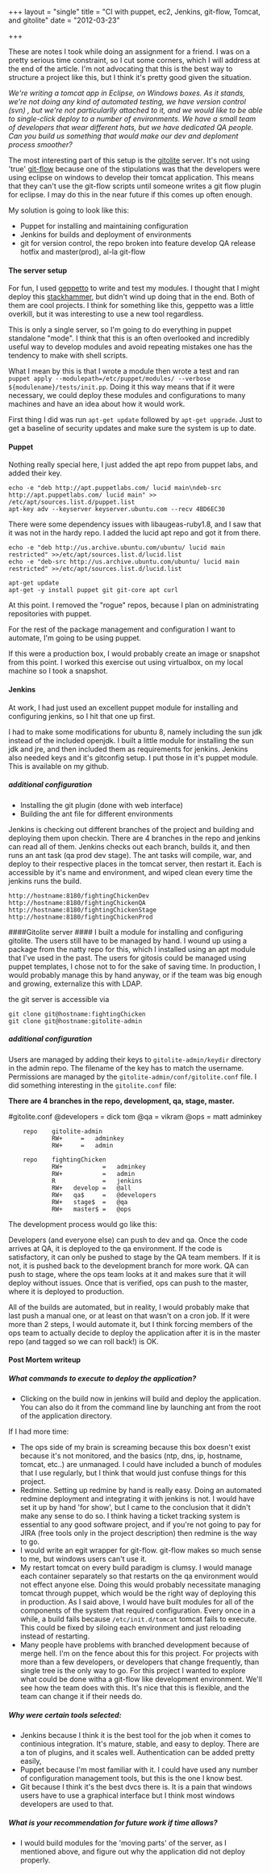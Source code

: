 +++
layout = "single"
title = "CI with puppet, ec2, Jenkins, git-flow, Tomcat, and gitolite"
date = "2012-03-23"

+++

These are notes I took while doing an assignment for a friend. I was on a pretty serious time constraint, so I cut some corners, which I will address at the end of the article. I'm not advocating that this is the best way to structure a project like this, but I think it's pretty good given the situation.

_We're writing a tomcat app in Eclipse, on Windows boxes. As it stands, we're not doing any kind of automated testing, we have version control (svn) , but we're not particularlly attached to it, and we would like to be able to single-click deploy to a number of environments. We have a small team of developers that wear different hats, but we have dedicated QA people. Can you build us something that would make our dev and deploment process smoother?_

The most interesting part of this setup is the [gitolite](https://github.com/sitaramc/gitolite) server. It's not using 'true' [git-flow](https://github.com/nvie/gitflow) because one of the stipulations was that the developers were using eclipse on windows to develop their tomcat application. This means that they can't use the git-flow scripts until someone writes a git flow plugin for eclipse. I may do this in the near future if this comes up often enough.

My solution is going to look like this:
- Puppet for installing and maintaining configuration
- Jenkins for builds and deployment of environments
- git for version control, the repo broken into feature develop QA release hotfix and master(prod), al-la git-flow
 
#### The server setup ####

For fun, I used [geppetto](https://github.com/cloudsmith/geppetto) to write and test my modules. I thought that I might deploy this [stackhammer](http://blog.cloudsmith.com/?tag=stack-hammer), but didn't wind up doing that in the end. Both of them are cool projects. I think for something like this, geppetto was a little overkill, but it was interesting to use a new tool regardless.

This is only a single server, so I'm going to do everything in puppet standalone "mode". I think that this is an often overlooked and incredibly useful way to develop modules and avoid repeating mistakes one has the tendency to make with shell scripts. 

What I mean by this is that I wrote a module then wrote a test and ran `puppet apply --modulepath=/etc/puppet/modules/ --verbose ${modulename}/tests/init.pp`. Doing it this way means that if it were necessary, we could deploy these modules and configurations to many machines and have an idea about how it would work.

First thing I did was run `apt-get update` followed by `apt-get upgrade`. Just to get a baseline of security updates and make sure the system is up to date. 

#### Puppet ####
Nothing really special here, I just added the apt repo from puppet labs, and added their key.

    echo -e "deb http://apt.puppetlabs.com/ lucid main\ndeb-src http://apt.puppetlabs.com/ lucid main" >> /etc/apt/sources.list.d/puppet.list
    apt-key adv --keyserver keyserver.ubuntu.com --recv 4BD6EC30

There were some dependency issues with libaugeas-ruby1.8, and I saw that it was not in the hardy repo. I added the lucid apt repo and got it from there. 
  
    echo -e "deb http://us.archive.ubuntu.com/ubuntu/ lucid main restricted" >>/etc/apt/sources.list.d/lucid.list
    echo -e "deb-src http://us.archive.ubuntu.com/ubuntu/ lucid main restricted" >>/etc/apt/sources.list.d/lucid.list

    apt-get update 
    apt-get -y install puppet git git-core apt curl

At this point. I removed the "rogue" repos, because I plan on administrating repositories with puppet.
  
For the rest of the package management and configuration I want to automate, I'm going to be using puppet. 

If this were a production box, I would probably create an image or snapshot from this point. I worked this exercise out using virtualbox, on my local machine so I took a snapshot.

#### Jenkins ####
At work, I had just used an excellent puppet module for installing and configuring jenkins, so I hit that one up first.

I had to make some modifications for ubuntu 8, namely including the sun jdk instead of the included openjdk. I built a little module for installing the sun jdk and jre, and then included them as requirements for jenkins.
Jenkins also needed keys and it's gitconfig setup. I put those in it's puppet module. This is available on my github.
        
##### additional configuration #####

* Installing the git plugin (done with web interface)
* Building the ant file for different environments 


Jenkins is checking out different branches of the project and building and deploying them upon checkin. There are 4 branches in the repo and jenkins can read all of them. Jenkins checks out each branch, builds it, and then runs an ant task (qa prod dev stage). The ant tasks will compile, war, and deploy to their respective places in the tomcat server, then restart it. Each is accessible by it's name and environment, and wiped clean every time the jenkins runs the build.

    http://hostname:8180/fightingChickenDev
    http://hostname:8180/fightingChickenQA
    http://hostname:8180/fightingChickenStage
    http://hostname:8180/fightingChickenProd
  
        
####Gitolite server ####
I built a module for installing and configuring gitolite. The users still have to be managed by hand. I wound up using a package from the natty repo for this, which I installed using an apt module that I've used in the past.
The users for gitosis could be managed using puppet templates, I chose not to for the sake of saving time. In production, I would probably manage this by hand anyway, or if the team was big enough and growing, externalize this with LDAP. 

the git server is accessible via 

    git clone git@hostname:fightingChicken
    git clone git@hostname:gitolite-admin
    
##### additional configuration #####
Users are managed by adding their keys to `gitolite-admin/keydir` directory in the admin repo. The filename of the key has to match the username.
Permissions are managed by the `gitolite-admin/conf/gitolite.conf` file. I did something interesting in the `gitolite.conf` file:

**There are 4 branches in the repo, development, qa, stage, master.**

#gitolite.conf
@developers = dick tom
@qa         = vikram
@ops        = matt adminkey

        repo    gitolite-admin
                RW+     =   adminkey
                RW+     =   admin

        repo    fightingChicken
                RW+           =   adminkey
                RW+           =   admin
                R             =   jenkins
                RW+   develop =   @all
                RW+   qa$     =   @developers
                RW+   stage$  =   @qa
                RW+   master$ =   @ops
       

The development process would go like this: 

Developers (and everyone else) can push to dev and qa. Once the code arrives at QA, it is deployed to the qa environment. If the code is satisfactory, it can only be pushed to stage by the QA team members. If it is not, it is pushed back to the development branch for more work. QA can push to stage, where the ops team looks at it and makes sure that it will deploy without issues. Once that is verified, ops can push to the master, where it is deployed to production. 
    
All of the builds are automated, but in reality, I would probably make that last push a manual one, or at least on that wasn't on a cron job. If it were more than 2 steps, I would automate it, but I think forcing members of the ops team to actually decide to deploy the application after it is in the master repo (and tagged so we can roll back!) is OK. 
        
#### Post Mortem writeup ####

##### What commands to execute to deploy the application? #####

* Clicking on the build now in jenkins will build and deploy the application. You can also do it from the command line by launching ant from the root of the application directory. 
  
If I had more time: 

* The ops side of my brain is screaming because this box doesn't exist because it's not monitored, and the basics (ntp, dns, ip, hostname, tomcat, etc..) are unmanaged. I could have included a bunch of modules that I use regularly, but I think that would just confuse things for this project. 
* Redmine. Setting up redmine by hand is really easy. Doing an automated redmine deployment and integrating it with jenkins is not. I would have set it up by hand 'for show', but I came to the conclusion that it didn't make any sense to do so. I think having a ticket tracking system is essential to any good software project, and if you're not going to pay for JIRA (free tools only in the project description) then redmine is the way to go.
* I would write an egit wrapper for git-flow. git-flow makes so much sense to me, but windows users can't use it.
* My restart tomcat on every build paradigm is clumsy. I would manage each container separately so that restarts on the qa environment would not effect anyone else. Doing this would probably necessitate managing tomcat through puppet, which would be the right way of deploying this in production. As I said above, I would have built modules for all of the components of the system that required configuration. Every once in a while, a build fails because `/etc/init.d/tomcat` tomcat fails to execute. This could be fixed by siloing each environment and just reloading instead of restarting. 
* Many people have problems with branched development because of merge hell. I'm on the fence about this for this project. For projects with more than a few developers, or developers that change frequently, than single tree is the only way to go. For this project I wanted to explore what could be done witha a git-flow like development environment. We'll see how the team does with this. It's nice that this is flexible, and the team can change it if their needs do. 

  
##### Why were certain tools selected: #####

* Jenkins because I think it is the best tool for the job when it comes to continious integration. It's mature, stable, and easy to deploy. There are a ton of plugins, and it scales well. Authentication can be added pretty easily, 
* Puppet because I'm most familiar with it. I could have used any number of configuration management tools, but this is the one I know best. 
* Git because I think it's the best dvcs there is. It is a pain that windows users have to use a graphical interface but I think most windows developers are used to that. 

##### What is your recommendation for future work if time allows? #####

* I would build modules for the 'moving parts' of the server, as I mentioned above, and figure out why the application did not deploy properly. 

